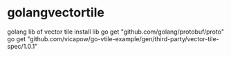 # golangvectortile
golang lib of vector tile
install lib
go get "github.com/golang/protobuf/proto"
go get  "github.com/vicapow/go-vtile-example/gen/third-party/vector-tile-spec/1.0.1"
